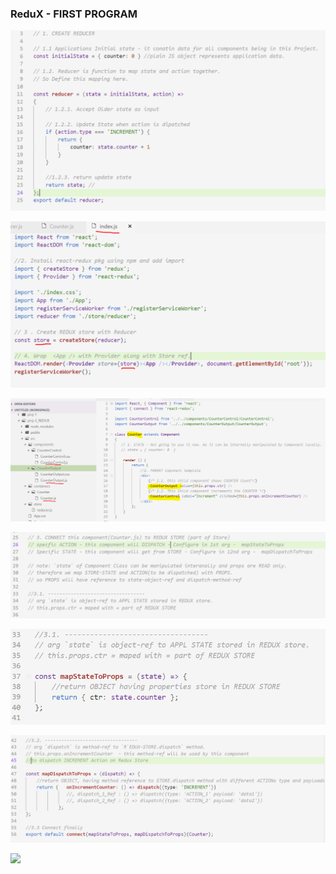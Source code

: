 ### ReduX  - FIRST PROGRAM


![](https://github.com/lekhrajdinkar/ReactJS16/blob/master/NOTES/asset/rd1.PNG)

![](https://github.com/lekhrajdinkar/ReactJS16/blob/master/NOTES/asset/rd2.PNG)

![](https://github.com/lekhrajdinkar/ReactJS16/blob/master/NOTES/asset/rd3.PNG)

![](https://github.com/lekhrajdinkar/ReactJS16/blob/master/NOTES/asset/rd4.PNG)

![](https://github.com/lekhrajdinkar/ReactJS16/blob/master/NOTES/asset/rd5.PNG)

![](https://github.com/lekhrajdinkar/ReactJS16/blob/master/NOTES/asset/rd6.PNG)

![](https://github.com/lekhrajdinkar/ReactJS16/blob/master/NOTES/asset/rd7.PNG)